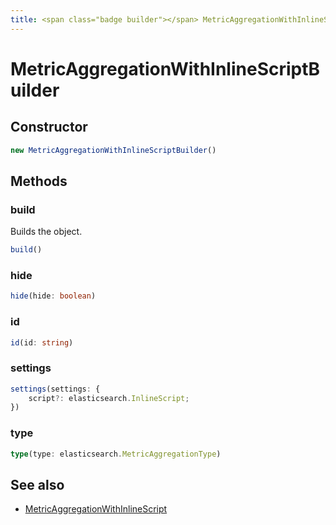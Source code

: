 ```yaml
---
title: <span class="badge builder"></span> MetricAggregationWithInlineScriptBuilder
---
```

# <span class="badge builder"></span> MetricAggregationWithInlineScriptBuilder

## Constructor

```typescript
new MetricAggregationWithInlineScriptBuilder()
```
## Methods

### <span class="badge object-method"></span> build

Builds the object.

```typescript
build()
```

### <span class="badge object-method"></span> hide

```typescript
hide(hide: boolean)
```

### <span class="badge object-method"></span> id

```typescript
id(id: string)
```

### <span class="badge object-method"></span> settings

```typescript
settings(settings: {
	script?: elasticsearch.InlineScript;
})
```

### <span class="badge object-method"></span> type

```typescript
type(type: elasticsearch.MetricAggregationType)
```

## See also

 * <span class="badge object-type-interface"></span> [MetricAggregationWithInlineScript](./object-MetricAggregationWithInlineScript.md)
